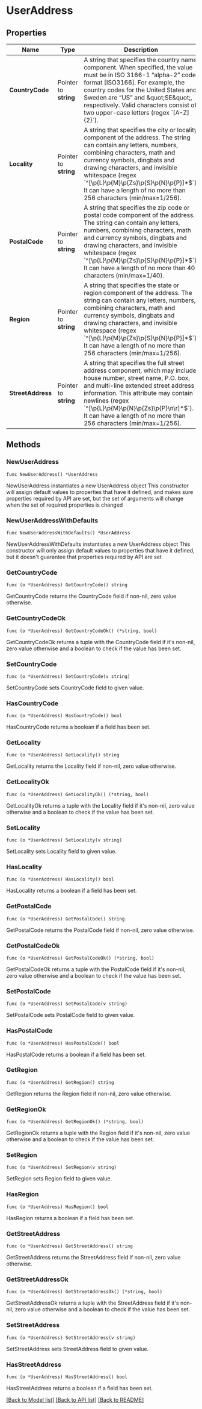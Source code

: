 # UserAddress

## Properties

Name | Type | Description | Notes
------------ | ------------- | ------------- | -------------
**CountryCode** | Pointer to **string** | A string that specifies the country name component. When specified, the value must be in ISO 3166-1 “alpha-2” code format [ISO3166]. For example, the country codes for the United States and Sweden are “US” and \&quot;SE\&quot;, respectively. Valid characters consist of two upper-case letters (regex &#x60;[A-Z]{2}&#x60;). | [optional] 
**Locality** | Pointer to **string** | A string that specifies the city or locality component of the address. The string can contain any letters, numbers, combining characters, math and currency symbols, dingbats and drawing characters, and invisible whitespace (regex &#x60;^[\\p{L}\\p{M}\\p{Zs}\\p{S}\\p{N}\\p{P}]*$&#x60;). It can have a length of no more than 256 characters (min/max&#x3D;1/256). | [optional] 
**PostalCode** | Pointer to **string** | A string that specifies the zip code or postal code component of the address. The string can contain any letters, numbers, combining characters, math and currency symbols, dingbats and drawing characters, and invisible whitespace (regex &#x60;^[\\p{L}\\p{M}\\p{Zs}\\p{S}\\p{N}\\p{P}]*$&#x60;). It can have a length of no more than 40 characters (min/max&#x3D;1/40). | [optional] 
**Region** | Pointer to **string** | A string that specifies the state or region component of the address. The string can contain any letters, numbers, combining characters, math and currency symbols, dingbats and drawing characters, and invisible whitespace (regex &#x60;^[\\p{L}\\p{M}\\p{Zs}\\p{S}\\p{N}\\p{P}]*$&#x60;). It can have a length of no more than 256 characters (min/max&#x3D;1/256). | [optional] 
**StreetAddress** | Pointer to **string** | A string that specifies the full street address component, which may include house number, street name, P.O. box, and multi-line extended street address information. This attribute may contain newlines (regex &#x60;^[\\p{L}\\p{M}\\p{N}\\p{Zs}\\p{P}\\n\\r]*$&#x60;). It can have a length of no more than 256 characters (min/max&#x3D;1/256). | [optional] 

## Methods

### NewUserAddress

`func NewUserAddress() *UserAddress`

NewUserAddress instantiates a new UserAddress object
This constructor will assign default values to properties that have it defined,
and makes sure properties required by API are set, but the set of arguments
will change when the set of required properties is changed

### NewUserAddressWithDefaults

`func NewUserAddressWithDefaults() *UserAddress`

NewUserAddressWithDefaults instantiates a new UserAddress object
This constructor will only assign default values to properties that have it defined,
but it doesn't guarantee that properties required by API are set

### GetCountryCode

`func (o *UserAddress) GetCountryCode() string`

GetCountryCode returns the CountryCode field if non-nil, zero value otherwise.

### GetCountryCodeOk

`func (o *UserAddress) GetCountryCodeOk() (*string, bool)`

GetCountryCodeOk returns a tuple with the CountryCode field if it's non-nil, zero value otherwise
and a boolean to check if the value has been set.

### SetCountryCode

`func (o *UserAddress) SetCountryCode(v string)`

SetCountryCode sets CountryCode field to given value.

### HasCountryCode

`func (o *UserAddress) HasCountryCode() bool`

HasCountryCode returns a boolean if a field has been set.

### GetLocality

`func (o *UserAddress) GetLocality() string`

GetLocality returns the Locality field if non-nil, zero value otherwise.

### GetLocalityOk

`func (o *UserAddress) GetLocalityOk() (*string, bool)`

GetLocalityOk returns a tuple with the Locality field if it's non-nil, zero value otherwise
and a boolean to check if the value has been set.

### SetLocality

`func (o *UserAddress) SetLocality(v string)`

SetLocality sets Locality field to given value.

### HasLocality

`func (o *UserAddress) HasLocality() bool`

HasLocality returns a boolean if a field has been set.

### GetPostalCode

`func (o *UserAddress) GetPostalCode() string`

GetPostalCode returns the PostalCode field if non-nil, zero value otherwise.

### GetPostalCodeOk

`func (o *UserAddress) GetPostalCodeOk() (*string, bool)`

GetPostalCodeOk returns a tuple with the PostalCode field if it's non-nil, zero value otherwise
and a boolean to check if the value has been set.

### SetPostalCode

`func (o *UserAddress) SetPostalCode(v string)`

SetPostalCode sets PostalCode field to given value.

### HasPostalCode

`func (o *UserAddress) HasPostalCode() bool`

HasPostalCode returns a boolean if a field has been set.

### GetRegion

`func (o *UserAddress) GetRegion() string`

GetRegion returns the Region field if non-nil, zero value otherwise.

### GetRegionOk

`func (o *UserAddress) GetRegionOk() (*string, bool)`

GetRegionOk returns a tuple with the Region field if it's non-nil, zero value otherwise
and a boolean to check if the value has been set.

### SetRegion

`func (o *UserAddress) SetRegion(v string)`

SetRegion sets Region field to given value.

### HasRegion

`func (o *UserAddress) HasRegion() bool`

HasRegion returns a boolean if a field has been set.

### GetStreetAddress

`func (o *UserAddress) GetStreetAddress() string`

GetStreetAddress returns the StreetAddress field if non-nil, zero value otherwise.

### GetStreetAddressOk

`func (o *UserAddress) GetStreetAddressOk() (*string, bool)`

GetStreetAddressOk returns a tuple with the StreetAddress field if it's non-nil, zero value otherwise
and a boolean to check if the value has been set.

### SetStreetAddress

`func (o *UserAddress) SetStreetAddress(v string)`

SetStreetAddress sets StreetAddress field to given value.

### HasStreetAddress

`func (o *UserAddress) HasStreetAddress() bool`

HasStreetAddress returns a boolean if a field has been set.


[[Back to Model list]](../README.md#documentation-for-models) [[Back to API list]](../README.md#documentation-for-api-endpoints) [[Back to README]](../README.md)


